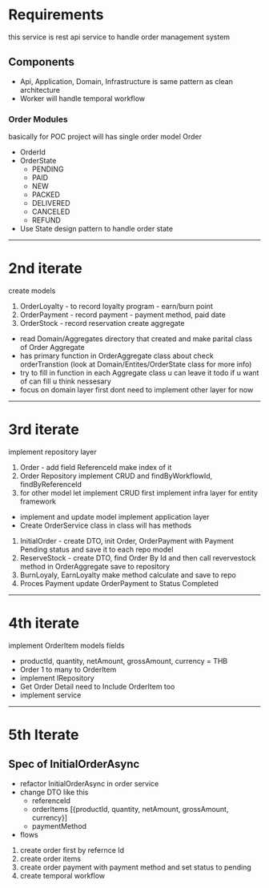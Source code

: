 # Requirements
this service is rest api service to handle order management system

## Components
- Api, Application, Domain, Infrastructure is same pattern as clean architecture
- Worker will handle temporal workflow


### Order Modules
basically for POC project 
will has single order model
Order
- OrderId
- OrderState 
    - PENDING
    - PAID
    - NEW
    - PACKED
    - DELIVERED
    - CANCELED
    - REFUND
- Use State design pattern to handle order state

---
# 2nd iterate
create models
1. OrderLoyalty - to record loyalty program - earn/burn point
2. OrderPayment - record payment - payment method, paid date
3. OrderStock - record reservation
create aggregate
- read Domain/Aggregates directory that created and make parital class of Order Aggregate
- has primary function in OrderAggregate class about check orderTranstion (look at Domain/Entites/OrderState class for more info)
- try to fill in function in each Aggregate class u can leave it todo if u want of can fill u think nessesary
- focus on domain layer first dont need to implement other layer for now
---
# 3rd iterate
implement repository layer
1. Order - add field ReferenceId make index of it
2. Order Repository implement CRUD and findByWorkflowId, findByReferenceId
3. for other model let implement CRUD first
implement infra layer for entity framework
- implement and update model
implement application layer
- Create OrderService class in class will has methods
1. InitialOrder - create DTO, init Order, OrderPayment with Payment Pending status and save it to each repo model
2. ReserveStock - create DTO, find Order By Id and then call revervestock method in OrderAggregate save to repository
3. BurnLoyaly, EarnLoyalty make method calculate and save to repo
4. Proces Payment update OrderPayment to Status Completed
---
# 4th iterate
implement OrderItem models
fields
- productId, quantity, netAmount, grossAmount, currency = THB
- Order 1 to many to OrderItem
- implement IRepository
- Get Order Detail need to Include OrderItem too
- implement service
--- 
# 5th Iterate
## Spec of InitialOrderAsync
- refactor InitialOrderAsync in order service
- change DTO like this 
    - referenceId
    - orderItems [{productId, quantity, netAmount, grossAmount, currency}]
    - paymentMethod
- flows
1. create order first by refernce Id
2. create order items
3. create order payment with payment method and set status to pending
4. create temporal workflow